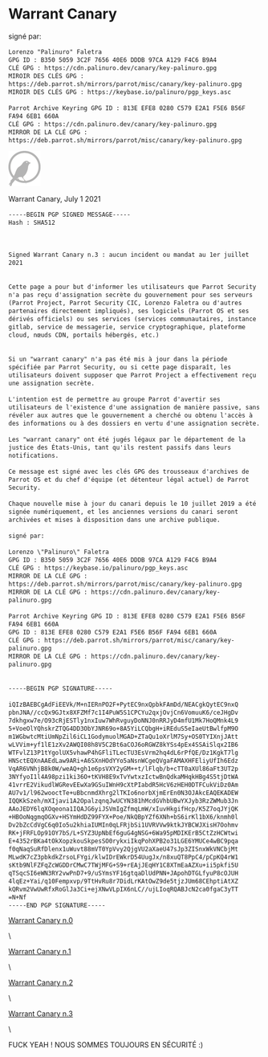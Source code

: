 # Warrant Canary #

signé par: 

    Lorenzo "Palinuro" Faletra 
    GPG ID : B350 5059 3C2F 7656 40E6 DDDB 97CA A129 F4C6 B9A4 
    CLÉ GPG : https://cdn.palinuro.dev/canary/key-palinuro.gpg 
    MIROIR DES CLÉS GPG : https://deb.parrot.sh/mirrors/parrot/misc/canary/key-palinuro.gpg 
    MIROIR DES CLÉS GPG : https://keybase.io/palinuro/pgp_keys.asc 
    
    Parrot Archive Keyring GPG ID : 813E EFE8 0280 C579 E2A1 F5E6 B56F FA94 6EB1 660A 
    CLÉ GPG : https://cdn.palinuro.dev/canary/key-palinuro.gpg 
    MIRROR DE LA CLÉ GPG : https://deb.parrot.sh/mirrors/parrot/misc/canary/key-palinuro.gpg 


![warrant canary](./images/warrant-canary.png)
    
Warrant Canary, July 1 2021


    -----BEGIN PGP SIGNED MESSAGE----- 
    Hash : SHA512 
    
    
    
    Signed Warrant Canary n.3 : aucun incident ou mandat au 1er juillet 2021 
    
    
    Cette page a pour but d'informer les utilisateurs que Parrot Security n'a pas reçu d'assignation secrète du gouvernement pour ses serveurs (Parrot Project, Parrot Security CIC, Lorenzo Faletra ou d'autres partenaires directement impliqués), ses logiciels (Parrot OS et ses dérivés officiels) ou ses services (services communautaires, instance gitlab, service de messagerie, service cryptographique, plateforme cloud, nœuds CDN, portails hébergés, etc.) 
    
    
    Si un "warrant canary" n'a pas été mis à jour dans la période spécifiée par Parrot Security, ou si cette page disparaît, les utilisateurs doivent supposer que Parrot Project a effectivement reçu une assignation secrète. 
    
    L'intention est de permettre au groupe Parrot d'avertir ses utilisateurs de l'existence d'une assignation de manière passive, sans révéler aux autres que le gouvernement a cherché ou obtenu l'accès à des informations ou à des dossiers en vertu d'une assignation secrète. 
    
    Les "warrant canary" ont été jugés légaux par le département de la justice des États-Unis, tant qu'ils restent passifs dans leurs notifications. 
    
    Ce message est signé avec les clés GPG des trousseaux d'archives de Parrot OS et du chef d'équipe (et détenteur légal actuel) de Parrot Security. 
    
    Chaque nouvelle mise à jour du canari depuis le 10 juillet 2019 a été signée numériquement, et les anciennes versions du canari seront archivées et mises à disposition dans une archive publique.
    
    signé par: 
    
    Lorenzo \"Palinuro\" Faletra 
    GPG ID : B350 5059 3C2F 7656 40E6 DDDB 97CA A129 F4C6 B9A4 
    CLÉ GPG : https://keybase.io/palinuro/pgp_keys.asc 
    MIRROR DE LA CLÉ GPG : https://deb.parrot.sh/mirrors/parrot/misc/canary/key-palinuro.gpg 
    MIRROR DE LA CLÉ GPG : https://cdn.palinuro.dev/canary/key-palinuro.gpg 
        
    Parrot Archive Keyring GPG ID : 813E EFE8 0280 C579 E2A1 F5E6 B56F FA94 6EB1 660A 
    GPG ID : 813E EFE8 0280 C579 E2A1 F5E6 B56F FA94 6EB1 660A 
    CLÉ GPG : https://deb.parrot.sh/mirrors/parrot/misc/canary/key-palinuro.gpg 
    MIRROR DE LA CLÉ GPG : https://cdn.palinuro.dev/canary/key-palinuro.gpg 
    

    -----BEGIN PGP SIGNATURE----- 

    iQIzBAEBCgAdFiEEVk/M+nIERnPO2F+PytEC9nxQpbkFAmDd/NEACgkQytEC9nxQ
    pbnJNA//ccQx9GJtx8XFZMf7c1I4PuW5S1CPCYu2qxjOvjCn6VomuuK6/ceJHgDv
    7dkhgxw7e/O93cRjESTly1nxIuw7WhRvguyDoNNJ0nRRJyD4mfU1Mk7HoQMnk4L9
    5+VoeOlYQhskrZTQG4DD3ObYJNR69o+8A5YiLCQbgH+iREduS5eIaeUtBwlfpM9O
    m1WGbwtcMtiUmNpZil6iCL1GodymuolMGAD+ZTaQu1oXrlM7Sy+OS0TYIXnjJAtt
    wLVVim+yf1lE1zXv2AWQI08h8V5C2Bt6aCOJ6oRGWZ8kYSs4pEx4SSAiSlqx2IB6
    WTFvlZ13P1tYgolUX5vhawP4hGFliTLecTU3EsVrm2hq4dL6rPfQE/Dz1KgkT7lg
    HNSctEQXnAAEdLaw9ARi+A6SXnHOdYYo5aNsnWCgeQVgaFAMAXHFEliyUfIh6Edz
    VqAR6VNhjB8k0W/weAQ+gh1e6psVXY2yGM++t/lFlqb/b+cTT0aXUl86aFt3UT2p
    3NYfyoI1l4A98pzi1ki36O+tKVH8E9xTvYwtxzIctwBnQdkaMHqkHBg4S5tjDtWA
    41vrrE2VikudlWGRevEEwXa9GSuIWnH9cXtPIabdR5HcV6zHEH0DTFCukViDz0Am
    AU7v1/l962wooctTe+uBbcnmdXhrg2lTKIo6norbXjmErEn0N3OJAkcEAQEKADEW
    IQQKkSzeh/mXIjavi1A2OpalzqnqJwUCYN381hMcdGVhbUBwYXJyb3RzZWMub3Jn
    AAoJEDY6lqXOqeona1IQAJG6yiJSVmIgZfmqLmW/xIuvHkgifHcp/K5Z7oqJYjQK
    +HBOoNqgmqOGXv+HSYmHdDZ99FYX+Poe/NkQBpYZf6XNh+bS6irKl1bX6/knmh0l
    Dv2bZcCdVgC6q0Io5u2khiaIUMIn0qLFRjbSi1UVRVVw9ktkJYBCWJXisH7Oohmv
    RK+jFRFLOp91OY7bS/L+SYZ3UpNbEf6guG4gNSG+6Wa95pMDIKErB5CtZzHCWtwi
    E+4352rBKa4tOkXopzkouSkpesSO0rykxiIkqPohXPB2o31LGE6YMUCe4wBC9pqa
    f0qNaqSuRfDlenx1uWuvt88mVT0YpVvy2QjgVU2aXaeU47sJp3ZISnxWkVNCbjMt
    MLwdK7cZ3pbkdkZrsoLFYgi/klwIDrEWkrD54UugJx/n8xuQT8PpC4/pCpKQ4rW1
    sKtb9NlFZFqZcWGDDrCMwC7TWjMFG+S9+rEAjJEqHY1C8XTmEaAZXu+ii5pkfi5U
    qTSqcSI6eWN3RY2vwPnD7+9/uSYmsYF16gtqaDlUdPNN+JApohDTGLfyuP8cOJUH
    4lqEz+Yai/q10Fempxvp/9TtHvRu8r7DidLrKAtOwZ9de5tjzJUm68CEhptiAtXZ
    kQRvm2VwUwRfxRoGlJa3Ci+ejXNwVLpIX6nLC//ujLIoqRQABJcN2ca0fgaC3yTT
    =N+Nf 
    -----END PGP SIGNATURE----- 
    
[Warrant Canary n.0](https://deb.parrot.sh/mirrors/parrot/misc/canary/warrant-canary-0.txt)
    
\
    
[Warrant Canary n.1](https://deb.parrot.sh/mirrors/parrot/misc/canary/warrant-canary-1.txt)
    
\
    
[Warrant Canary n.2](https://deb.parrot.sh/mirrors/parrot/misc/canary/warrant-canary-2.txt)
    
\
    
[Warrant Canary n.3](https://deb.parrot.sh/mirrors/parrot/misc/canary/warrant-canary-3.txt)
    
\
    
FUCK YEAH ! NOUS SOMMES TOUJOURS EN SÉCURITÉ :)